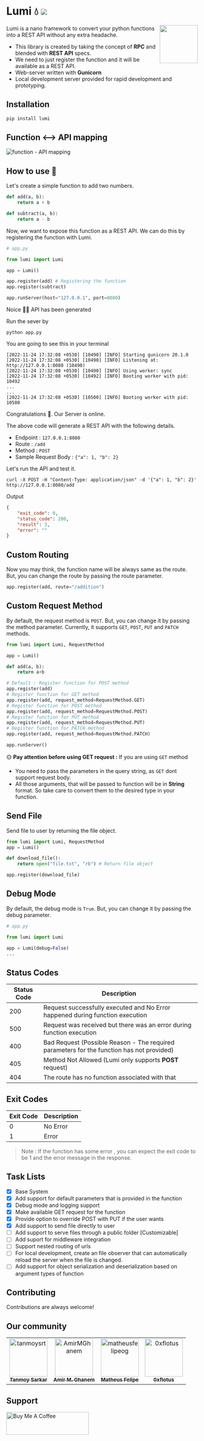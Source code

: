 # Lumi 💧 <a href="https://hits.seeyoufarm.com"><img src="https://hits.seeyoufarm.com/api/count/incr/badge.svg?url=https%3A%2F%2Fgithub.com%2FTanmoy741127%2Flumi&count_bg=%2379C83D&title_bg=%23555555&icon=&icon_color=%23E7E7E7&title=hits&edge_flat=false"/></a>

<img align="right" src="https://raw.githubusercontent.com/Tanmoy741127/cdn/main/lumi/lumi-logo.png" height="100px"/>

Lumi is a nano framework to convert your python functions into a REST API without any extra headache.

* This library is created by taking the concept of **RPC** and blended with **REST API** specs. 
* We need to just register the function and it will be available as a REST API. 
* Web-server written with **Gunicorn**
* Local development server provided for rapid development and prototyping.

## Installation

```bash
pip install lumi
```

## Function <--> API mapping
![function - API mapping](https://raw.githubusercontent.com/Tanmoy741127/cdn/main/lumi/function-api-map.png)


## How to use 🤔

Let's create a simple function to add two numbers.

```python
def add(a, b):
    return a + b

def subtract(a, b):
    return a - b
```

Now, we want to expose this function as a REST API. We can do this by registering the function with Lumi.

```python
# app.py

from lumi import Lumi

app = Lumi()

app.register(add) # Registering the function
app.register(subtract)

app.runServer(host="127.0.0.1", port=8080)
```

Noice 🎉🎉  API has been generated

Run the sever by
```
python app.py
```
You are going to see this in your terminal 
```
[2022-11-24 17:32:08 +0530] [10490] [INFO] Starting gunicorn 20.1.0
[2022-11-24 17:32:08 +0530] [10490] [INFO] Listening at: http://127.0.0.1:8080 (10490)
[2022-11-24 17:32:08 +0530] [10490] [INFO] Using worker: sync
[2022-11-24 17:32:08 +0530] [10492] [INFO] Booting worker with pid: 10492
...
...
[2022-11-24 17:32:08 +0530] [10500] [INFO] Booting worker with pid: 10500
```

Congratulations 👏. Our Server is online. 


The above code will generate a REST API with the following details.

- Endpoint : `127.0.0.1:8080`
- Route : `/add`
- Method : `POST`
- Sample Request Body : `{"a": 1, "b": 2}`

Let's run the API and test it.

```curl
curl -X POST -H "Content-Type: application/json" -d '{"a": 1, "b": 2}' http://127.0.0.1:8080/add
```

Output

```json
{
    "exit_code": 0, 
    "status_code": 200, 
    "result": 3, 
    "error": ""
}
```

## Custom Routing
Now you may think, the function name will be always same as the route. But, you can change the route by passing the route parameter.

```python
app.register(add, route="/addition")
```
## Custom Request Method
By default, the request method is `POST`. But, you can change it by passing the method parameter. Currently, it supports `GET`, `POST`, `PUT` and `PATCH` methods.

```python
from lumi import Lumi, RequestMethod

app = Lumi()

def add(a, b):
    return a+b

# Default : Register function for POST method
app.register(add)
# Register function for GET method
app.register(add, request_method=RequestMethod.GET)
# Register function for POST method
app.register(add, request_method=RequestMethod.POST)
# Register function for PUT method
app.register(add, request_method=RequestMethod.PUT)
# Register function for PATCH method
app.register(add, request_method=RequestMethod.PATCH)

app.runServer()
```

🟡 **Pay attention before using GET request :**  If you are using `GET` method
- You need to pass the parameters in the query string, as `GET` dont support request body.
- All those arguments, that will be passed to function will be in **String** format. So take care to convert them to the desired type in your function.


## Send File
Send file to user by returning the file object.

```python
from lumi import Lumi, RequestMethod
app = Lumi()

def download_file():
    return open("file.txt", "rb") # Return file object

app.register(download_file) 
```

## Debug Mode
By default, the debug mode is `True`. But, you can change it by passing the debug parameter.

```python
# app.py

from lumi import Lumi

app = Lumi(debug=False)
...
```

## Status Codes

| Status Code | Description |
| --- | --- |
| 200 | Request successfully executed and No Error happened during function execution |
| 500 | Request was received but there was an error during function execution |
| 400 | Bad Request (Possible Reason - The required parameters for the function has not provided) |
| 405 | Method Not Allowed (Lumi only supports **POST** request) |
| 404 | The route has no function associated with that |


## Exit Codes
| Exit Code | Description |
| --- | --- |
| 0 | No Error |
| 1 | Error |

> Note : If the function has some error , you can expect the exit code to be 1 and the error message in the response.

## Task Lists
- [x] Base System
- [x] Add support for default parameters that is provided in the function
- [x] Debug mode  and logging support
- [x] Make available GET request for the function
- [x] Provide option to override POST with PUT if the user wants
- [x] Add support to send file directly to user
- [ ] Add support to serve files through a public folder [Customizable]
- [ ] Add suport for middleware integration
- [ ] Support nested routing of urls
- [ ] For local development, create an file observer that can automatically reload the server when the file is changed.
- [ ] Add support for object serialization and deserialization based on argument types of function

## Contributing

Contributions are always welcome!
## Our community

<!-- readme: contributors -start -->
<table>
<tr>
    <td align="center">
        <a href="https://github.com/tanmoysrt">
            <img src="https://avatars.githubusercontent.com/u/57363826?v=4" width="100;" alt="tanmoysrt"/>
            <br />
            <sub><b>Tanmoy Sarkar</b></sub>
        </a>
    </td>
    <td align="center">
        <a href="https://github.com/AmirMGhanem">
            <img src="https://avatars.githubusercontent.com/u/55459991?v=4" width="100;" alt="AmirMGhanem"/>
            <br />
            <sub><b>Amir M. Ghanem</b></sub>
        </a>
    </td>
    <td align="center">
        <a href="https://github.com/matheusfelipeog">
            <img src="https://avatars.githubusercontent.com/u/50463866?v=4" width="100;" alt="matheusfelipeog"/>
            <br />
            <sub><b>Matheus Felipe</b></sub>
        </a>
    </td>
    <td align="center">
        <a href="https://github.com/0xflotus">
            <img src="https://avatars.githubusercontent.com/u/26602940?v=4" width="100;" alt="0xflotus"/>
            <br />
            <sub><b>0xflotus</b></sub>
        </a>
    </td></tr>
</table>
<!-- readme: contributors -end -->

## Support
<a href="https://www.buymeacoffee.com/tanmoysarkar" target="_blank"><img src="https://cdn.buymeacoffee.com/buttons/v2/default-yellow.png" alt="Buy Me A Coffee" style="height: 60px !important;width: 217px !important;" ></a>
